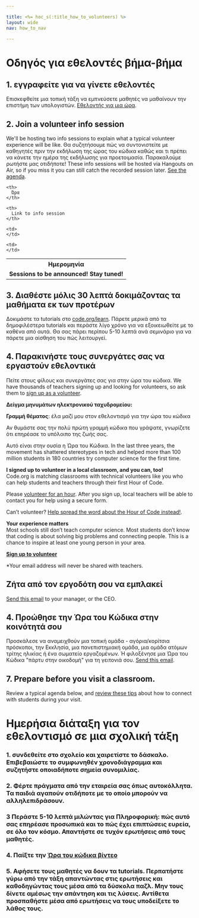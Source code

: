 ```yaml
---

title: <%= hoc_s(:title_how_to_volunteers) %>
layout: wide
nav: how_to_nav

---
```


# Οδηγός για εθελοντές βήμα-βήμα

## 1. εγγραφείτε για να γίνετε εθελοντές

Επισκεφθείτε μια τοπική τάξη να εμπνεύσετε μαθητές να μαθαίνουν την επιστήμη των υπολογιστών. [Εθελοντής για μια ώρα](https://code.org/volunteer/engineer).

## 2. Join a volunteer info session

We'll be hosting two info sessions to explain what a typical volunteer experience will be like. Θα συζητήσουμε πώς να συντονιστείτε με καθηγητές πριν την εκδήλωση της ώρας του κώδικα καθώς και τι πρέπει να κάνετε την ημέρα της εκδήλωσης για προετοιμασία. Παρακαλούμε ρωτήστε μας οτιδήποτε! These info sessions will be hosted via Hangouts on Air, so if you miss it you can still catch the recorded session later. [See the agenda](https://docs.google.com/document/d/1y2PjgICSEnYGTD7MT1mvLS6RvA9BJDG4zWheD0ZFIUo/edit?usp=sharing).

<table>
  <tr>
    <th>
      Ημερομηνία
    </th>
    
    <th>
      Ώρα
    </th>
    
    <th>
      Link to info session
    </th>
  </tr>
  
  <tr>
    <td>
      <strong>Sessions to be announced! Stay tuned!</strong>
    </td>
    
    <td>
    </td>
    
    <td>
    </td>
  </tr>
</table>

## 3. Διαθέστε μόλις 30 λεπτά δοκιμάζοντας τα μαθήματα εκ των προτέρων

Δοκιμάστε τα tutorials στο [code.org/learn](https://code.org/learn). Πάρετε μερικά από τα δημοφιλέστερα tutorials και περάστε λίγο χρόνο για να εξοικειωθείτε με το καθένα από αυτά. Θα σας πάρει περίπου 5-10 λεπτά ανά σεμινάριο για να πάρετε μια αίσθηση του πώς λειτουργεί.

## 4. Παρακινήστε τους συνεργάτες σας να εργαστούν εθελοντικά

Πείτε στους φίλους και συνεργάτες σας για στην ώρα του κώδικα. We have thousands of teachers signing up and looking for volunteers, so ask them to [sign up as a volunteer](https://code.org/volunteer).

**Δείγμα μηνυμάτων ηλεκτρονικού ταχυδρομείου:**

**Γραμμή θέματος**: έλα μαζί μου στον εθελοντισμό για την ώρα του κώδικα

Αν θυμάστε σας την πολύ πρώτη γραμμή κώδικα που γράψατε, γνωρίζετε ότι επηρέασε το υπόλοιπο της ζωής σας.

Αυτό είναι στην ουσία η Ώρα του Κώδικα. In the last three years, the movement has shattered stereotypes in tech and helped more than 100 million students in 180 countries try computer science for the first time.

**I signed up to volunteer in a local classroom, and you can, too!**   
Code.org is matching classrooms with technical volunteers like you who can help students and teachers through their first Hour of Code.

Please [volunteer for an hour](https://code.org/volunteer/engineer). After you sign up, local teachers will be able to contact you for help using a secure form.

Can’t volunteer? [Help spread the word about the Hour of Code instead!](https://hourofcode.com/promote).

**Your experience matters**  
Most schools still don’t teach computer science. Most students don’t know that coding is about solving big problems and connecting people. This is a chance to inspire at least one young person in your area.

**[Sign up to volunteer](https://code.org/volunteer/engineer)**

*Your email address will never be shared with teachers.

## Ζήτα από τον εργοδότη σου να εμπλακεί

[Send this email](https://hourofcode.com/promote/resources#email) to your manager, or the CEO.

## 4. Προώθησε την Ώρα του Κώδικα στην κοινότητά σου

Προσκάλεσε να αναμειχθούν μια τοπική ομάδα - αγόρια/κορίτσια πρόσκοποι, την Εκκλησία, μια πανεπιστημιακή ομάδα, μια ομάδα ατόμων τρίτης ηλικίας ή ένα σωματείο εργαζομένων. Ή φιλοξένησε μια Ώρα του Κώδικα "πάρτυ στην οικοδομή" για τη γειτονιά σου. [Send this email](https://hourofcode.com/promote/resources#email).

## 7. Prepare before you visit a classroom.

Review a typical agenda below, and [review these tips](https://code.org/files/CSTT_Volunteers.pdf) about how to connect with students during your visit.

# Ημερήσια διάταξη για τον εθελοντισμό σε μια σχολική τάξη

### 1. συνδεθείτε στο σχολείο και χαιρετίστε το δάσκαλο. Επιβεβαιώστε το συμφωνηθέν χρονοδιάγραμμα και συζητήστε οποιαδήποτε σημεία συνομιλίας.

### 2. Φέρτε πράγματα από την εταιρεία σας όπως αυτοκόλλητα. Τα παιδιά αγαπούν οτιδήποτε με το οποίο μπορούν να αλληλεπιδράσουν.

### 3 Περάστε 5-10 λεπτά μιλώντας για Πληροφορική: πώς αυτό σας επηρέασε προσωπικά και το πώς έχει επιπτώσεις ευρεία, σε όλο τον κόσμο. Απαντήστε σε τυχόν ερωτήσεις από τους μαθητές.

### 4. Παίξτε την [Ώρα του κώδικα βίντεο](https://www.youtube.com/watch?v=2DxWIxec6yo)

### 5. Αφήσετε τους μαθητές να δουν τα tutorials. Περπατήστε γύρω από την τάξη απαντώντας στις ερωτήσεις και καθοδηγώντας τους μέσα από τα δύσκολα παζλ. Μην τους δίνετε αμέσως την απάντηση και τις λύσεις. Αντίθετα προσπαθήστε μέσα από ερωτήσεις να τους υποδείξετε το λάθος τους.